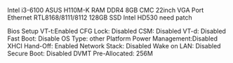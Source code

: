 Intel i3-6100
ASUS H110M-K 
RAM DDR4 8GB
CMC 22inch VGA Port 
Ethernet RTL8168/8111/8112
128GB SSD
Intel HD530  need patch 

Bios Setup
VT-t:Enabled
CFG Lock: Disabled
CSM: Disabled
VT-d: Disabled
Fast Boot: Disable
OS Type: other
Platform Power Management:Disabled
XHCI Hand-Off: Enabled
Network Stack: Disabled
Wake on LAN: Disabled
Secure Boot: Disabled
DVMT Pre-Allocated: 256M
